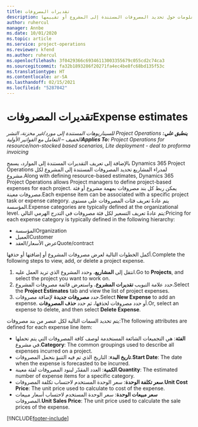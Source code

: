 ```yaml
---
title: تقديرات المصروفات
description: يوفر هذا الموضوع معلومات حول تحديد المصروفات المستندة إلى المشروع أو تقييمها.
author: ruhercul
manager: Annbe
ms.date: 10/01/2020
ms.topic: article
ms.service: project-operations
ms.reviewer: kfend
ms.author: ruhercul
ms.openlocfilehash: 3f0429366c69346113003355679c055cd2c74ca3
ms.sourcegitcommit: fa32b1893286f20271fa4ec4be8fc68bd135f53c
ms.translationtype: HT
ms.contentlocale: ar-SA
ms.lasthandoff: 02/15/2021
ms.locfileid: "5287042"
---
```

# <a name="expense-estimates"></a><span data-ttu-id="52ec4-103">تقديرات المصروفات</span><span class="sxs-lookup"><span data-stu-id="52ec4-103">Expense estimates</span></span>
<span data-ttu-id="52ec4-104">_**ينطبق علي:** ‏‫Project Operations للسيناريوهات المستندة إلى مورد/غير مخزنة‬، ‏‫النشر الخفيف – التعامل مع الفواتير الأولية‬_</span><span class="sxs-lookup"><span data-stu-id="52ec4-104">_**Applies To:** Project Operations for resource/non-stocked based scenarios, Lite deployment - deal to proforma invoicing_</span></span>

<span data-ttu-id="52ec4-105">بالإضافة إلى تعريف التقديرات المستندة إلى الموارد، يسمح Dynamics 365 Project Operations لمدراء المشاريع تحديد المصروفات المستندة إلى المشروع لكل مشروع.</span><span class="sxs-lookup"><span data-stu-id="52ec4-105">Along with defining resource-based estimates, Dynamics 365 Project Operations allows Project managers to define project-based expenses for each project.</span></span> <span data-ttu-id="52ec4-106">يمكن ربط كل بند مصروفات بمهمة مشروع أو فئة مصروفات معينة.</span><span class="sxs-lookup"><span data-stu-id="52ec4-106">Each expense item can be associated with a specific project task or expense category.</span></span> <span data-ttu-id="52ec4-107">يتم عادةً تعريف فئات المصروفات على مستوى المؤسسة.</span><span class="sxs-lookup"><span data-stu-id="52ec4-107">Expense categories are typically defined at the organizational level.</span></span> <span data-ttu-id="52ec4-108">يتم عادةً تعريف التسعير لكل فئة مصروفات في التدرج الهرمي التالي:</span><span class="sxs-lookup"><span data-stu-id="52ec4-108">Pricing for each expense category is typically defined in the following hierarchy:</span></span>

- <span data-ttu-id="52ec4-109">المؤسسة</span><span class="sxs-lookup"><span data-stu-id="52ec4-109">Organization</span></span>
- <span data-ttu-id="52ec4-110">العميل</span><span class="sxs-lookup"><span data-stu-id="52ec4-110">Customer</span></span>
- <span data-ttu-id="52ec4-111">عرض الأسعار/العقد</span><span class="sxs-lookup"><span data-stu-id="52ec4-111">Quote/contract</span></span>

<span data-ttu-id="52ec4-112">أكمل الخطوات التالية لعرض مصروفات المشروع أو إضافتها أو حذفها.</span><span class="sxs-lookup"><span data-stu-id="52ec4-112">Complete the following steps to view, add, or delete a project expense.</span></span>

1. <span data-ttu-id="52ec4-113">انتقل إلى **المشاريع**، وحدد المشروع الذي تريد العمل عليه.</span><span class="sxs-lookup"><span data-stu-id="52ec4-113">Go to **Projects**, and select the project you want to work on.</span></span>
2. <span data-ttu-id="52ec4-114">حدد علامة التبويب **تقديرات المشروع**، واستعرض قائمة مصروفات المشروع.</span><span class="sxs-lookup"><span data-stu-id="52ec4-114">Select the **Project Estimates** tab and view the list of project expenses.</span></span>
3. <span data-ttu-id="52ec4-115">حدد **مصروفات جديدة** لإضافة مصروفات.</span><span class="sxs-lookup"><span data-stu-id="52ec4-115">Select **New Expense** to add an expense.</span></span> <span data-ttu-id="52ec4-116">أو حدد مصروفات لحذفها، ثم حدد **حذف المصروفات**.</span><span class="sxs-lookup"><span data-stu-id="52ec4-116">Or, select an expense to delete, and then select **Delete Expense**.</span></span>

<span data-ttu-id="52ec4-117">يتم تحديد السمات التالية لكل عنصر من بند مصروفات:</span><span class="sxs-lookup"><span data-stu-id="52ec4-117">The following attributes are defined for each expense line item:</span></span>

- <span data-ttu-id="52ec4-118">**الفئة**: هي التجميعات الشائعة المستخدمة لوصف كافة المصروفات التي يتم تحملها في مشروع.</span><span class="sxs-lookup"><span data-stu-id="52ec4-118">**Category**: The common groupings used to describe all expenses incurred on a project.</span></span>
- <span data-ttu-id="52ec4-119">**تاريخ البدء**: التاريخ الذي تم فيه التنبؤ بتحمل المصروفات.</span><span class="sxs-lookup"><span data-stu-id="52ec4-119">**Start Date**: The date when the expense is forecasted to be incurred.</span></span>
- <span data-ttu-id="52ec4-120">**الكمية**: العدد المقدّر لبنود المصروفات لفئة معينة.</span><span class="sxs-lookup"><span data-stu-id="52ec4-120">**Quantity**: The estimated number of expense items for a specific category.</span></span>
- <span data-ttu-id="52ec4-121">**سعر تكلفة الوحدة**: سعر الوحدة المستخدم لاحتساب تكلفة المصروفات.</span><span class="sxs-lookup"><span data-stu-id="52ec4-121">**Unit Cost Price**: The unit price used to calculate to cost of the expense.</span></span>
- <span data-ttu-id="52ec4-122">**سعر مبيعات الوحدة**: سعر الوحدة المستخدم لاحتساب أسعار مبيعات المصروفات.</span><span class="sxs-lookup"><span data-stu-id="52ec4-122">**Unit Sales Price**: The unit price used to calculate the sale prices of the expense.</span></span>



[!INCLUDE[footer-include](../includes/footer-banner.md)]